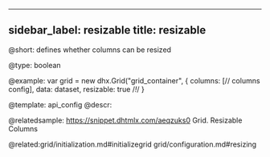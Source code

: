 
---
sidebar_label: resizable
title: resizable
---          

@short: defines whether columns can be resized





@type: boolean

@example: 
var grid = new dhx.Grid("grid_container", {
    columns: [// columns config],
    data: dataset,
    resizable: true /*!*/
}


@template:	api_config
@descr: 

@relatedsample: https://snippet.dhtmlx.com/aeqzuks0	Grid. Resizable Columns

@related:grid/initialization.md#initializegrid
grid/configuration.md#resizing

